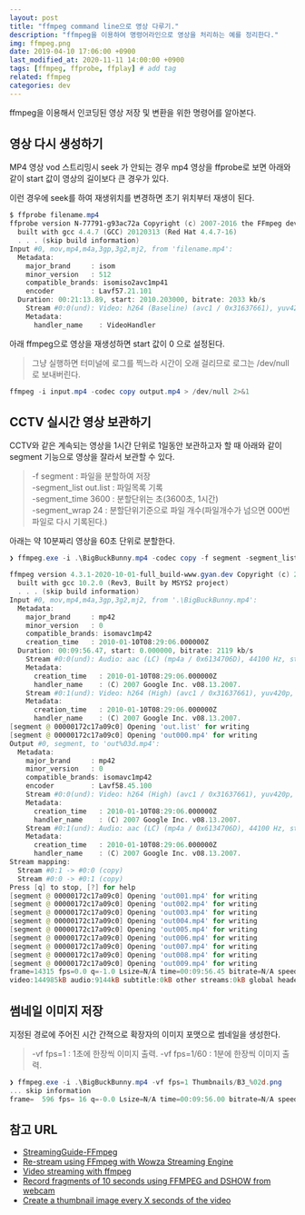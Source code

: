 ```yaml
---
layout: post
title: "ffmpeg command line으로 영상 다루기."
description: "ffmpeg을 이용하여 명령어라인으로 영상을 처리하는 예를 정리한다."
img: ffmpeg.png
date: 2019-04-10 17:06:00 +0900
last_modified_at: 2020-11-11 14:00:00 +0900
tags: [ffmpeg, ffprobe, ffplay] # add tag
related: ffmpeg
categories: dev
---
```


ffmpeg을 이용해서 인코딩된 영상 저장 및 변환을 위한 명령어를 알아본다. 

## 영상 다시 생성하기 

MP4 영상 vod 스트리밍시 seek 가 안되는 경우 mp4 영상을 ffprobe로 보면 아래와 같이 start 값이 영상의 길이보다 큰 경우가 있다.  

이런 경우에 seek를 하여 재생위치를 변경하면 초기 위치부터 재생이 된다. 

```powershell
$ ffprobe filename.mp4
ffprobe version N-77791-g93ac72a Copyright (c) 2007-2016 the FFmpeg developers
  built with gcc 4.4.7 (GCC) 20120313 (Red Hat 4.4.7-16)
  . . . (skip build information)
Input #0, mov,mp4,m4a,3gp,3g2,mj2, from 'filename.mp4':
  Metadata:
    major_brand     : isom
    minor_version   : 512
    compatible_brands: isomiso2avc1mp41
    encoder         : Lavf57.21.101
  Duration: 00:21:13.89, start: 2010.203000, bitrate: 2033 kb/s
    Stream #0:0(und): Video: h264 (Baseline) (avc1 / 0x31637661), yuv420p(tv, unknown/bt470bg/unknown), 1280x720, 2031 kb/s, 17.49 fps, 180k tbr, 180k tbn, 360k tbc (default)
    Metadata:
      handler_name    : VideoHandler
```

아래 ffmpeg으로 영상을 재생성하면 start 값이 0 으로 설정된다.   

> 그냥 실행하면 터미널에 로그를 찍느라 시간이 오래 걸리므로 로그는 /dev/null 로 보내버린다. 

```powershell
ffmpeg -i input.mp4 -codec copy output.mp4 > /dev/null 2>&1
```

## CCTV 실시간 영상 보관하기

CCTV와 같은 계속되는 영상을 1시간 단위로 1일동안 보관하고자 할 때 아래와 같이 segment 기능으로 영상을 잘라서 보관할 수 있다. 

> -f segment : 파일을 분할하여 저장  
> -segment_list out.list : 파일목록 기록  
> -segment_time 3600 : 분할단위는 초(3600초, 1시간)  
> -segment_wrap 24 : 분할단위기준으로 파일 개수(파일개수가 넘으면 000번 파일로 다시 기록된다.)   

아래는 약 10분짜리 영상을 60초 단위로 분할한다. 

```powershell
❯ ffmpeg.exe -i .\BigBuckBunny.mp4 -codec copy -f segment -segment_list out.list -segment_time 60 -segment_wrap 24 out%03d.mp4

ffmpeg version 4.3.1-2020-10-01-full_build-www.gyan.dev Copyright (c) 2000-2020 the FFmpeg developers
  built with gcc 10.2.0 (Rev3, Built by MSYS2 project)
  . . . (skip build information)
Input #0, mov,mp4,m4a,3gp,3g2,mj2, from '.\BigBuckBunny.mp4':
  Metadata:
    major_brand     : mp42
    minor_version   : 0
    compatible_brands: isomavc1mp42
    creation_time   : 2010-01-10T08:29:06.000000Z
  Duration: 00:09:56.47, start: 0.000000, bitrate: 2119 kb/s
    Stream #0:0(und): Audio: aac (LC) (mp4a / 0x6134706D), 44100 Hz, stereo, fltp, 125 kb/s (default)
    Metadata:
      creation_time   : 2010-01-10T08:29:06.000000Z
      handler_name    : (C) 2007 Google Inc. v08.13.2007.
    Stream #0:1(und): Video: h264 (High) (avc1 / 0x31637661), yuv420p, 1280x720 [SAR 1:1 DAR 16:9], 1991 kb/s, 24 fps, 24 tbr, 24k tbn, 48 tbc (default)
    Metadata:
      creation_time   : 2010-01-10T08:29:06.000000Z
      handler_name    : (C) 2007 Google Inc. v08.13.2007.
[segment @ 00000172c17a09c0] Opening 'out.list' for writing
[segment @ 00000172c17a09c0] Opening 'out000.mp4' for writing
Output #0, segment, to 'out%03d.mp4':
  Metadata:
    major_brand     : mp42
    minor_version   : 0
    compatible_brands: isomavc1mp42
    encoder         : Lavf58.45.100
    Stream #0:0(und): Video: h264 (High) (avc1 / 0x31637661), yuv420p, 1280x720 [SAR 1:1 DAR 16:9], q=2-31, 1991 kb/s, 24 fps, 24 tbr, 12288 tbn, 24 tbc (default)
    Metadata:
      creation_time   : 2010-01-10T08:29:06.000000Z
      handler_name    : (C) 2007 Google Inc. v08.13.2007.
    Stream #0:1(und): Audio: aac (LC) (mp4a / 0x6134706D), 44100 Hz, stereo, fltp, 125 kb/s (default)
    Metadata:
      creation_time   : 2010-01-10T08:29:06.000000Z
      handler_name    : (C) 2007 Google Inc. v08.13.2007.
Stream mapping:
  Stream #0:1 -> #0:0 (copy)
  Stream #0:0 -> #0:1 (copy)
Press [q] to stop, [?] for help
[segment @ 00000172c17a09c0] Opening 'out001.mp4' for writing
[segment @ 00000172c17a09c0] Opening 'out002.mp4' for writing
[segment @ 00000172c17a09c0] Opening 'out003.mp4' for writing
[segment @ 00000172c17a09c0] Opening 'out004.mp4' for writing
[segment @ 00000172c17a09c0] Opening 'out005.mp4' for writing
[segment @ 00000172c17a09c0] Opening 'out006.mp4' for writing
[segment @ 00000172c17a09c0] Opening 'out007.mp4' for writing
[segment @ 00000172c17a09c0] Opening 'out008.mp4' for writing
[segment @ 00000172c17a09c0] Opening 'out009.mp4' for writing
frame=14315 fps=0.0 q=-1.0 Lsize=N/A time=00:09:56.45 bitrate=N/A speed=1.36e+03x
video:144985kB audio:9144kB subtitle:0kB other streams:0kB global headers:0kB muxing overhead: unknown
```

## 썸네일 이미지 저장

지정된 경로에 주어진 시간 간젹으로 확장자의 이미지 포맷으로 썸네일을 생성한다. 

> -vf fps=1 : 1초에 한장씩 이미지 출력. 
> -vf fps=1/60 : 1분에 한장씩 이미지 출력. 

```powershell
❯ ffmpeg.exe -i .\BigBuckBunny.mp4 -vf fps=1 Thumbnails/B3_%02d.png
... skip information 
frame=  596 fps= 16 q=-0.0 Lsize=N/A time=00:09:56.00 bitrate=N/A speed=15.8x
```


## 참고 URL
- [StreamingGuide-FFmpeg](https://trac.ffmpeg.org/wiki/StreamingGuide)
- [Re-stream using FFmpeg with Wowza Streaming Engine](https://www.wowza.com/docs/how-to-restream-using-ffmpeg-with-wowza-streaming-engine) 
- [Video streaming with ffmpeg](https://www.acmesystems.it/ffmpeg)
- [Record fragments of 10 seconds using FFMPEG and DSHOW from webcam](https://superuser.com/questions/1019303/record-fragments-of-10-seconds-using-ffmpeg-and-dshow-from-webcam)
- [Create a thumbnail image every X seconds of the video](https://trac.ffmpeg.org/wiki/Create%20a%20thumbnail%20image%20every%20X%20seconds%20of%20the%20video)


